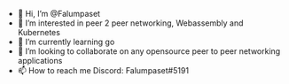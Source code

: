 - 👋 Hi, I’m @Falumpaset
- 👀 I’m interested in peer 2 peer networking, Webassembly and Kubernetes
- 🌱 I’m currently learning go
- 💞️ I’m looking to collaborate on any opensource peer to peer networking applications
- 📫 How to reach me Discord: Falumpaset#5191

<!---
Falumpaset/Falumpaset is a ✨ special ✨ repository because its `README.md` (this file) appears on your GitHub profile.
You can click the Preview link to take a look at your changes.
--->
